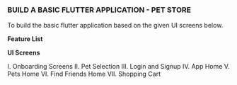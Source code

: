### BUILD A BASIC FLUTTER APPLICATION - PET STORE

To build the basic flutter application based on the given UI screens below. 

**Feature List**

**UI Screens**

I. Onboarding Screens
II. Pet Selection
III. Login and Signup
IV. App Home
V. Pets Home
VI. Find Friends Home
VII. Shopping Cart
